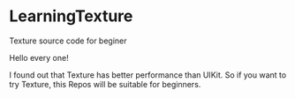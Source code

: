 # LearningTexture
Texture source code for beginer

Hello every one!

I found out that Texture has better performance than UIKit. So if you want to try Texture, this Repos will be suitable for beginners.

